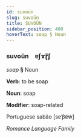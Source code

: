 ```yaml
---
id: suvoün
slug: suvoün
title: SUVOÜN
sidebar_position: 400
hoverText: soap § Noun
---
```


### suvoün&emsp;<span kind="abugida">ɐʃɤɽ̃ʄ</span>

*soap* **§** Noun

**Verb**: to be soap

**Noun**: soap

**Modifier**: soap-related

Portuguese sabão [sɐˈβɐ̃w̃]

*Romance Language Family*